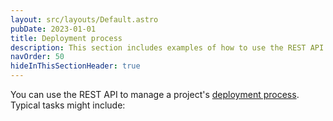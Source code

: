 ```yaml
---
layout: src/layouts/Default.astro
pubDate: 2023-01-01
title: Deployment process
description: This section includes examples of how to use the REST API to manage a project's deployment process in Octopus.
navOrder: 50
hideInThisSectionHeader: true
---
```


You can use the REST API to manage a project's [deployment process](/docs/projects/deployment-process/). Typical tasks might include:

